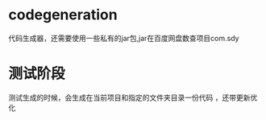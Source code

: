 # codegeneration
代码生成器，还需要使用一些私有的jar包,jar在百度网盘数查项目com.sdy

# 测试阶段
测试生成的时候，会生成在当前项目和指定的文件夹目录一份代码 ，还带更新优化

